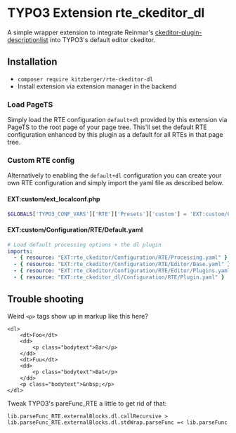 # TYPO3 Extension rte_ckeditor_dl

A simple wrapper extension to integrate Reinmar's [ckeditor-plugin-descriptionlist](https://github.com/Reinmar/ckeditor-plugin-descriptionlist) into TYPO3's default editor ckeditor.

## Installation

* `composer require kitzberger/rte-ckeditor-dl`
* Install extension via extension manager in the backend

### Load PageTS

Simply load the RTE configuration `default+dl` provided by this extension via PageTS to the root page of your page tree. This'll set the default RTE configuration enhanced by this plugin as a default for all RTEs in that page tree.

### Custom RTE config

Alternatively to enabling the `default+dl` configuration you can create your own RTE configuration and simply import the yaml file as described below.

#### EXT:custom/ext_localconf.php
```php
$GLOBALS['TYPO3_CONF_VARS']['RTE']['Presets']['custom'] = 'EXT:custom/Configuration/RTE/Default.yaml';
```

#### EXT:custom/Configuration/RTE/Default.yaml
```yaml
# Load default processing options + the dl plugin
imports:
  - { resource: "EXT:rte_ckeditor/Configuration/RTE/Processing.yaml" }
  - { resource: "EXT:rte_ckeditor/Configuration/RTE/Editor/Base.yaml" }
  - { resource: "EXT:rte_ckeditor/Configuration/RTE/Editor/Plugins.yaml" }
  - { resource: "EXT:rte_ckeditor_dl/Configuration/RTE/Plugin.yaml" }
```

## Trouble shooting

Weird `<p>` tags show up in markup like this here?

```
<dl>
	<dt>Foo</dt>
	<dd>
		<p class="bodytext">Bar</p>
	</dd>
	<dt>Fuu</dt>
	<dd>
		<p class="bodytext">Bat</p>
	</dd>
	<p class="bodytext">&nbsp;</p>
</dl>
```

Tweak TYPO3's pareFunc_RTE a little to get rid of that:

```
lib.parseFunc_RTE.externalBlocks.dl.callRecursive >
lib.parseFunc_RTE.externalBlocks.dl.stdWrap.parseFunc =< lib.parseFunc
```
